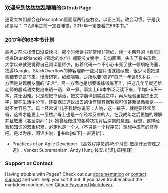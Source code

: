 ### 欢迎来到达达达乱糟糟的Github Page  
通常大神们都会在Description里面写两行座右铭，以正三观，改变习惯。于是我如是写：
“12点半之前一定要睡觉，2017年一定要看完66本书。”
  

### 2017年的66本书计划  
高考之前总找借口没空读书。那个时候读书非常慢非常细，读一本柴静的《看见》或者DrunkPiano的《观念的水位》都要咬文嚼字，勾勾画画，失去了看书乐趣。大学以来就更觉得自己阅读量稀少，敲着代码一个不小心卡壳了就一顿胡吃海塞，找遍Google、StackOverflow的博客理解一些只言片语就继续敲，很少习惯把这些细节记录下来，慢慢研究，细细咀嚼。之所以要“强迫”自己一年读66本书，一方面是兑现朋友圈的“诺言”，另一方面也是想要锻炼锻炼写作，把这几年早就还给老师的腊鸡语文搬出来晒一晒，煮一煮。事实上66本书泛泛读下来，平均5-6天一本，并无困难。只是想把书读活，把文字翻译到实践之中，再从经验里提炼出文字，能在生活中分享，还要保证这说出去的话有理有据客观可信甚至循循善诱——就不太容易了。母上经常说“儿子我跟你说呀：人呐，这一辈子，就是要经常反省，这样才能更上一层楼。”母上也是一个经常反省的人，在我成年之后更加的理解并且敬重（甚至崇拜：]）她曾经做过的各种决策背后深刻的意图。我想，这样经验和知识的双重积累，必定也是一个人（不只是一个程序员）理想中应有的修养吧。是以为序，闲话少说，📖书单📖如下[一直更新]：

+ Practices of an Agile Developer 《高效程序员的45个习惯-敏捷开发修炼之道》. Venkat Subramaniam, Andy Hunt, 钱安川[译],郑柯[译]

### Support or Contact
Having trouble with Pages? Check out our [documentation](https://help.github.com/pages) or [contact support](https://github.com/contact) and we’ll help you sort it out.
If you have trouble about the markdown content, see [Github Favoured Markdown](https://guides.github.com/features/mastering-markdown/).
